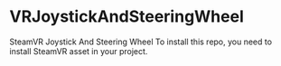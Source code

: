 # VRJoystickAndSteeringWheel
SteamVR Joystick And Steering Wheel 
To install this repo, you need to install SteamVR asset in your project.
